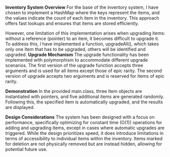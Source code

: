 **Inventory System Overview**
For the base of the inventory system, I have chosen to implement a HashMap where the keys represent the items, and the values indicate the count of each item in the inventory. This approach offers fast lookups and ensures that items are stored efficiently.

However, one limitation of this implementation arises when upgrading items: without a reference (pointer) to an item, it becomes difficult to upgrade it. To address this, I have implemented a function, upgradeAll(), which takes only one Item that has to be upgraded, others will be identified and upgraded.
**Upgrade Mechanism**
The upgrade functionality has been implemented with polymorphism to accommodate different upgrade scenarios. The first version of the upgrade function accepts three arguments and is used for all items except those of epic rarity. The second version of upgrade accepts two arguments and is reserved for items of epic rarity.

**Demonstration**
In the provided main.class, three Item objects are instantiated with pointers, and five additional items are generated randomly. Following this, the specified item is automatically upgraded, and the results are displayed.

**Design Considerations**
The system has been designed with a focus on performance, specifically optimizing for constant time (O(1)) operations for adding and upgrading items, except in cases where automatic upgrades are triggered. While the design prioritizes speed, it does introduce limitations in terms of accessibility to individual items within the inventory. Items marked for deletion are not physically removed but are instead hidden, allowing for potential future use.